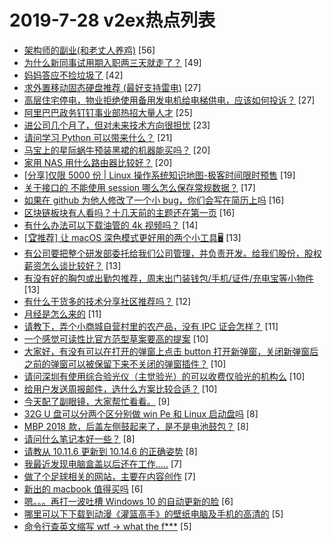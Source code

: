 # 2019-7-28 v2ex热点列表

+ [架构师的副业(和老丈人养鸡)](https://www.v2ex.com/t/586829#reply56) [56]
+ [为什么新同事试用期入职两三天就走了？](https://www.v2ex.com/t/586838#reply49) [49]
+ [妈妈答应不捡垃圾了](https://www.v2ex.com/t/586854#reply42) [42]
+ [求外置移动固态硬盘推荐 (最好支持雷电)](https://www.v2ex.com/t/586826#reply27) [27]
+ [高层住宅停电，物业拒绝使用备用发电机给电梯供电，应该如何投诉？](https://www.v2ex.com/t/586827#reply27) [27]
+ [阿里巴巴政务钉钉事业部热招大量人才](https://www.v2ex.com/t/586861#reply25) [25]
+ [进公司几个月了，但对未来技术方向很担忧](https://www.v2ex.com/t/586855#reply23) [23]
+ [请问学习 Python 可以带来什么？](https://www.v2ex.com/t/586906#reply21) [21]
+ [马宝上的星际蜗牛预装黑裙的机器能买吗？](https://www.v2ex.com/t/586830#reply20) [20]
+ [家用 NAS 用什么路由器比较好？](https://www.v2ex.com/t/586868#reply20) [20]
+ [[分享]仅限 5000 份 | Linux 操作系统知识地图-极客时间限时预售](https://www.v2ex.com/t/586834#reply19) [19]
+ [关于接口的 不能使用 session 哪么怎么保存常规数据？](https://www.v2ex.com/t/586885#reply17) [17]
+ [如果在 github 为他人修改了一个小 bug，你们会写在简历上吗](https://www.v2ex.com/t/586842#reply16) [16]
+ [区块链板块有人看吗？十几天前的主题还在第一页](https://www.v2ex.com/t/586870#reply16) [16]
+ [有什么办法可以下载油管的 4k 视频吗？](https://www.v2ex.com/t/586846#reply14) [14]
+ [[🏆推荐] 让 macOS 深色模式更好用的两个小工具🖥](https://www.v2ex.com/t/586833#reply13) [13]
+ [有公司要把整个研发部委托给我们公司管理，并负责开发。给我们股份，股权薪资怎么谈比较好？](https://www.v2ex.com/t/586872#reply13) [13]
+ [有没有好的胸包或出勤包推荐，周末出门装钱包/手机/证件/充电宝等小物件](https://www.v2ex.com/t/586874#reply13) [13]
+ [有什么干货多的技术分享社区推荐吗？](https://www.v2ex.com/t/586878#reply12) [12]
+ [月经是怎么来的](https://www.v2ex.com/t/586825#reply11) [11]
+ [请教下，弄个小商城自营村里的农产品，没有 IPC 证会怎样？](https://www.v2ex.com/t/586876#reply11) [11]
+ [一个感觉可读性比官方范型草案要高的提案](https://www.v2ex.com/t/586881#reply10) [10]
+ [大家好，有没有可以在打开的弹窗上点击 button 打开新弹窗，关闭新弹窗后之前的弹窗可以被保留下来不关闭的弹窗插件？](https://www.v2ex.com/t/586889#reply10) [10]
+ [请问深圳有使用综合验光仪（主觉验光）的可以收费仅验光的机构么](https://www.v2ex.com/t/586908#reply10) [10]
+ [给用户发送周报邮件，选什么方案比较合适？](https://www.v2ex.com/t/586910#reply10) [10]
+ [今天配了副眼镜，大家帮忙看看。](https://www.v2ex.com/t/586869#reply9) [9]
+ [32G U 盘可以分两个区分别做 win Pe 和 Linux 启动盘吗](https://www.v2ex.com/t/586824#reply8) [8]
+ [MBP 2018 款，后盖左侧鼓起来了，是不是电池鼓包？](https://www.v2ex.com/t/586831#reply8) [8]
+ [请问什么笔记本好一些？](https://www.v2ex.com/t/586864#reply8) [8]
+ [请教从 10.11.6 更新到 10.14.6 的正确姿势](https://www.v2ex.com/t/586892#reply8) [8]
+ [我最近发现电脑盒盖以后还在工作.....](https://www.v2ex.com/t/586847#reply7) [7]
+ [做了个足球相关的网站，主要在内容创作](https://www.v2ex.com/t/586853#reply7) [7]
+ [新出的 macbook 值得买吗](https://www.v2ex.com/t/586849#reply6) [6]
+ [嗯。。。再打一波吐槽 Windows 10 的自动更新的脸](https://www.v2ex.com/t/586887#reply6) [6]
+ [哪里可以下下载到动漫《灌篮高手》的壁纸电脑及手机的高清的](https://www.v2ex.com/t/586835#reply5) [5]
+ [命令行查英文缩写 wtf -> what the f***](https://www.v2ex.com/t/586866#reply5) [5]
